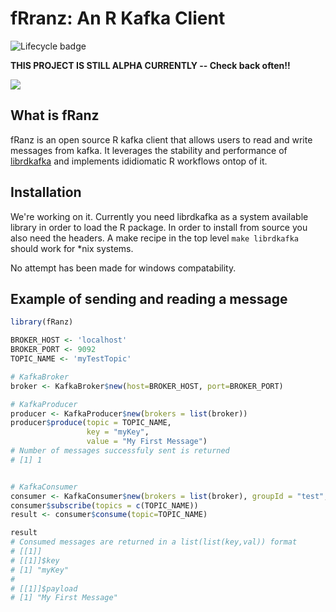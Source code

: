 # fRranz: An R Kafka Client

![Lifecycle badge](https://img.shields.io/badge/lifecycle-experimental-orange.svg)

**THIS PROJECT IS STILL ALPHA CURRENTLY -- Check back often!!**


![](doc/sticker/fRanz.png)


## What is fRanz

fRanz is an open source R kafka client that allows users to read and write messages from kafka. It leverages the stability and performance of [librdkafka](https://github.com/edenhill/librdkafka) and implements ididiomatic R workflows ontop of it. 


## Installation 

We're working on it. Currently you need librdkafka as a system available library in order to load the R package. In order to install from source you also need the headers. A make recipe in the top level `make librdkafka` should work for *nix systems.


No attempt has been made for windows compatability.

## Example of sending and reading a message

```r
library(fRanz)

BROKER_HOST <- 'localhost'
BROKER_PORT <- 9092
TOPIC_NAME <- 'myTestTopic'

# KafkaBroker
broker <- KafkaBroker$new(host=BROKER_HOST, port=BROKER_PORT)

# KafkaProducer
producer <- KafkaProducer$new(brokers = list(broker))
producer$produce(topic = TOPIC_NAME,
                 key = "myKey",
                 value = "My First Message")
# Number of messages successfuly sent is returned
# [1] 1 


# KafkaConsumer
consumer <- KafkaConsumer$new(brokers = list(broker), groupId = "test", extraOptions=list(`auto.offset.reset`="earliest"))
consumer$subscribe(topics = c(TOPIC_NAME))
result <- consumer$consume(topic=TOPIC_NAME)

result
# Consumed messages are returned in a list(list(key,val)) format
# [[1]]
# [[1]]$key
# [1] "myKey"
#
# [[1]]$payload
# [1] "My First Message" 
```
